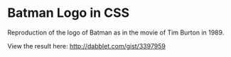 Batman Logo in CSS
==================
Reproduction of the logo of Batman as in the movie of Tim Burton in 1989.

View the result here: http://dabblet.com/gist/3397959
